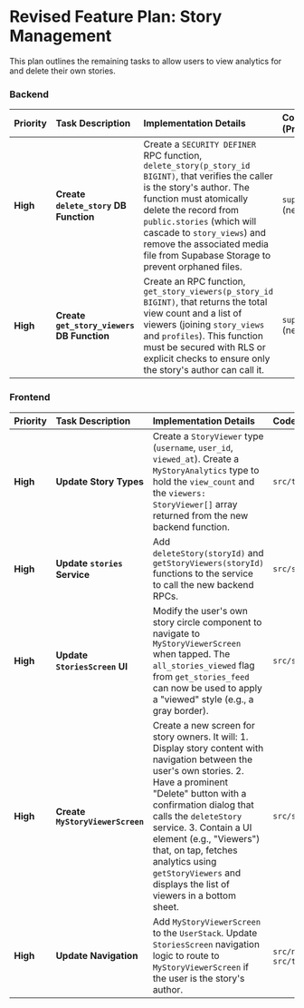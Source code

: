 # Revised Feature Plan: Story Management

This plan outlines the remaining tasks to allow users to view analytics for and delete their own stories.

### Backend

| Priority | Task Description | Implementation Details | Code Pointers (Proposed) | Dependencies | Status |
| :--- | :--- | :--- | :--- | :--- | :--- |
| **High** | **Create `delete_story` DB Function** | Create a `SECURITY DEFINER` RPC function, `delete_story(p_story_id BIGINT)`, that verifies the caller is the story's author. The function must atomically delete the record from `public.stories` (which will cascade to `story_views`) and remove the associated media file from Supabase Storage to prevent orphaned files. | `supabase/migrations/` (new file) | `stories`, `story_views` tables | ☐ To Do |
| **High** | **Create `get_story_viewers` DB Function** | Create an RPC function, `get_story_viewers(p_story_id BIGINT)`, that returns the total view count and a list of viewers (joining `story_views` and `profiles`). This function must be secured with RLS or explicit checks to ensure only the story's author can call it. | `supabase/migrations/` (new file) | `story_views`, `profiles` tables | ☐ To Do |

### Frontend

| Priority | Task Description | Implementation Details | Code Pointers (Proposed) | Dependencies | Status |
| :--- | :--- | :--- | :--- | :--- | :--- |
| **High** | **Update Story Types** | Create a `StoryViewer` type (`username`, `user_id`, `viewed_at`). Create a `MyStoryAnalytics` type to hold the `view_count` and the `viewers: StoryViewer[]` array returned from the new backend function. | `src/types/stories.ts` | Backend Changes | ☐ To Do |
| **High** | **Update `stories` Service** | Add `deleteStory(storyId)` and `getStoryViewers(storyId)` functions to the service to call the new backend RPCs. | `src/services/stories.ts` | Backend RPCs | ☐ To Do |
| **High** | **Update `StoriesScreen` UI** | Modify the user's own story circle component to navigate to `MyStoryViewerScreen` when tapped. The `all_stories_viewed` flag from `get_stories_feed` can now be used to apply a "viewed" style (e.g., a gray border). | `src/screens/StoriesScreen/index.tsx` | Updated Types | ☐ To Do |
| **High** | **Create `MyStoryViewerScreen`** | Create a new screen for story owners. It will: 1. Display story content with navigation between the user's own stories. 2. Have a prominent "Delete" button with a confirmation dialog that calls the `deleteStory` service. 3. Contain a UI element (e.g., "Viewers") that, on tap, fetches analytics using `getStoryViewers` and displays the list of viewers in a bottom sheet. | `src/screens/MyStoryViewerScreen/` | `stories` Service | ☐ To Do |
| **High** | **Update Navigation** | Add `MyStoryViewerScreen` to the `UserStack`. Update `StoriesScreen` navigation logic to route to `MyStoryViewerScreen` if the user is the story's author. | `src/navigation/UserStack.tsx`, `src/types/navigation.ts` | New Screen | ☐ To Do | 